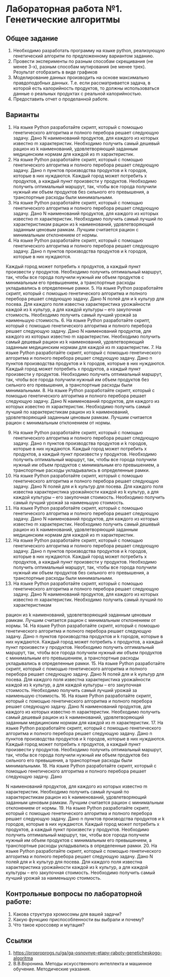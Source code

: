 # Лабораторная работа №1. Генетические алгоритмы

## Общее задание
1. Необходимо разработать программу на языке python, реализующую генетический алгоритм по предложенному вариантом заданию.
2. Провести эксперименты по разным способам скрещивания (не менее 3-х), разным способам мутирования (не менее трех). Результат отобразить в виде графиков
3. Моделирование данных производить на основе максимально правдоподобных данных. Т.е. если рассматривается задача, в которой есть калорийность продуктов, то должны использоваться данные о реальных продуктах с реальной калорийностью.
4. Предоставить отчет о проделанной работе. 

## Варианты

1.	На языке Python разработайте скрипт, который с помощью генетического алгоритма и полного перебора решает следующую задачу. Дано N наименований продуктов, для каждого из которых известно m характеристик. Необходимо получить самый дешевый рацион из k наименований, удовлетворяющий заданным медицинским нормам для каждой из m характеристик.
2.	На языке Python разработайте скрипт, который с помощью генетического алгоритма и полного перебора решает следующую задачу. Дано n пунктов производства продуктов и k городов, которые в них нуждаются. Каждый город может потребить x продуктов, а каждый пункт произвести y продуктов. Необходимо получить оптимальный
маршрут, так, чтобы все города получили нужный им объем продуктов без сильного его превышения, а транспортные расходы были минимальными.
3.	На языке Python разработайте скрипт, который с помощью генетического алгоритма и полного перебора решает следующую задачу. Дано N наименований продуктов, для каждого из которых известно m характеристик. Необходимо получить самый лучший по характеристикам рацион из k наименований, удовлетворяющий заданным ценовым рамкам. Лучшим считается рацион с минимальным отклонением от нормы.
4.	На языке Python разработайте скрипт, который с помощью генетического алгоритма и полного перебора решает следующую задачу. Дано n пунктов производства продуктов и k городов, которые в них нуждаются.
 
Каждый город может потребить x продуктов, а каждый пункт произвести y продуктов. Необходимо получить оптимальный маршрут, так, чтобы все города получили нужный им объем продуктов с минимальным его превышением, а транспортные расходы укладывались в определенные рамки.
5.	На языке Python разработайте скрипт, который с помощью генетического алгоритма и полного перебора решает следующую задачу. Дано N полей для и k культур для посева. Для каждого поля известна характеристика урожайности каждой из k культур, а для каждой культуры – его закупочная стоимость. Необходимо получить самый лучший урожай за наименьшую стоимость.
6.	На языке Python разработайте скрипт, который с помощью генетического алгоритма и полного перебора решает следующую задачу. Дано N наименований продуктов, для каждого из которых известно m характеристик. Необходимо получить самый дешевый рацион из k наименований, удовлетворяющий заданным медицинским нормам для каждой из m характеристик.
7.	На языке Python разработайте скрипт, который с помощью генетического алгоритма и полного перебора решает следующую задачу. Дано n пунктов производства продуктов и k городов, которые в них нуждаются. Каждый город может потребить x продуктов, а каждый пункт произвести y продуктов. Необходимо получить оптимальный
маршрут, так, чтобы все города получили нужный им объем продуктов без сильного его превышения, а транспортные расходы были минимальными.
8.	На языке Python разработайте скрипт, который с помощью генетического алгоритма и полного перебора решает следующую задачу. Дано N наименований продуктов, для каждого из которых известно m характеристик. Необходимо получить самый лучший по характеристикам рацион из k наименований, удовлетворяющий заданным ценовым рамкам. Лучшим считается рацион с минимальным отклонением от нормы.
 
9.	На языке Python разработайте скрипт, который с помощью генетического алгоритма и полного перебора решает следующую задачу. Дано n пунктов производства продуктов и k городов, которые в них нуждаются. Каждый город может потребить x продуктов, а каждый пункт произвести y продуктов. Необходимо получить оптимальный маршрут, так, чтобы все города получили нужный им объем продуктов с минимальным его превышением, а транспортные расходы укладывались в определенные рамки.
10.	На языке Python разработайте скрипт, который с помощью генетического алгоритма и полного перебора решает следующую задачу. Дано N полей для и k культур для посева. Для каждого поля известна характеристика урожайности каждой из k культур, а для каждой культуры – его закупочная стоимость. Необходимо получить самый лучший урожай за наименьшую стоимость.
11.	На языке Python разработайте скрипт, который с помощью генетического алгоритма и полного перебора решает следующую задачу. Дано N наименований продуктов, для каждого из которых известно m характеристик. Необходимо получить самый дешевый рацион из k наименований, удовлетворяющий заданным медицинским нормам для каждой из m характеристик.
12.	На языке Python разработайте скрипт, который с помощью генетического алгоритма и полного перебора решает следующую задачу. Дано n пунктов производства продуктов и k городов, которые в них нуждаются. Каждый город может потребить x продуктов, а каждый пункт произвести y продуктов. Необходимо получить оптимальный
маршрут, так, чтобы все города получили нужный им объем продуктов без сильного его превышения, а транспортные расходы были минимальными.
13.	На языке Python разработайте скрипт, который с помощью генетического алгоритма и полного перебора решает следующую задачу. Дано N наименований продуктов, для каждого из которых известно m
характеристик. Необходимо получить самый лучший по характеристикам
 
рацион из k наименований, удовлетворяющий заданным ценовым рамкам. Лучшим считается рацион с минимальным отклонением от нормы.
14.	На языке Python разработайте скрипт, который с помощью генетического алгоритма и полного перебора решает следующую задачу. Дано n пунктов производства продуктов и k городов, которые в них нуждаются. Каждый город может потребить x продуктов, а каждый пункт произвести y продуктов. Необходимо получить оптимальный маршрут, так, чтобы все города получили нужный им объем продуктов с минимальным его превышением, а транспортные расходы укладывались в определенные рамки.
15.	На языке Python разработайте скрипт, который с помощью генетического алгоритма и полного перебора решает следующую задачу. Дано N полей для и k культур для посева. Для каждого поля известна характеристика урожайности каждой из k культур, а для каждой культуры – его закупочная стоимость. Необходимо получить самый лучший урожай за наименьшую стоимость.
16.	На языке Python разработайте скрипт, который с помощью генетического алгоритма и полного перебора решает следующую задачу. Дано N наименований продуктов, для каждого из которых известно m характеристик. Необходимо получить самый дешевый рацион из k наименований, удовлетворяющий заданным медицинским нормам для каждой из m характеристик.
17.	На языке Python разработайте скрипт, который с помощью генетического алгоритма и полного перебора решает следующую задачу. Дано n пунктов производства продуктов и k городов, которые в них нуждаются. Каждый город может потребить x продуктов, а каждый пункт произвести y продуктов. Необходимо получить оптимальный маршрут, так, чтобы все города получили нужный им объем продуктов без сильного его превышения, а транспортные расходы были минимальными.
18.	На языке Python разработайте скрипт, который с помощью
генетического алгоритма и полного перебора решает следующую задачу. Дано
 
N наименований продуктов, для каждого из которых известно m характеристик. Необходимо получить самый лучший по характеристикам рацион из k наименований, удовлетворяющий заданным ценовым рамкам. Лучшим считается рацион с минимальным отклонением от нормы.
19.	На языке Python разработайте скрипт, который с помощью генетического алгоритма и полного перебора решает следующую задачу. Дано n пунктов производства продуктов и k городов, которые в них нуждаются. Каждый город может потребить x продуктов, а каждый пункт произвести y продуктов. Необходимо получить оптимальный маршрут, так, чтобы все города получили нужный им объем продуктов с минимальным его превышением, а транспортные расходы укладывались в определенные рамки.
20.	На языке Python разработайте скрипт, который с помощью генетического алгоритма и полного перебора решает следующую задачу. Дано N полей для и k культур для посева. Для каждого поля известна характеристика урожайности каждой из k культур, а для каждой культуры – его закупочная стоимость. Необходимо получить самый лучший урожай за наименьшую стоимость.

## Контрольные вопросы по лабораторной работе:

1.	Какова структура хромосомы для вашей задачи?
2.	Какую функцию приспособленности вы выбрали и почему?
3.	Что такое кроссовер и мутация?


## Ссылки
1. https://proproprogs.ru/ga/ga-osnovnye-etapy-raboty-geneticheskogo-algoritma
2. В.В.Воронина. Методы искусственного интеллекта и машинное обучение. Методические указания. 


